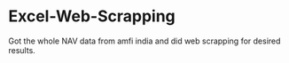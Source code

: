 # Excel-Web-Scrapping
Got the whole NAV data from amfi india and did web scrapping for desired results.
